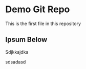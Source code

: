 # Demo Git Repo

This is the first file in this repository

## Ipsum Below


Sdjkkajdka 



sdsadasd